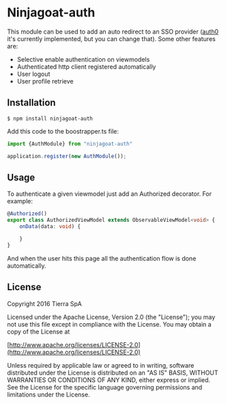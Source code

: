 # Ninjagoat-auth

This module can be used to add an auto redirect to an SSO provider ([auth0](https://auth0.com) it's currently implemented, but you can change that).
Some other features are:

* Selective enable authentication on viewmodels
* Authenticated http client registered automatically
* User logout
* User profile retrieve

## Installation

`
$ npm install ninjagoat-auth
`

Add this code to the boostrapper.ts file:

```typescript
import {AuthModule} from "ninjagoat-auth"

application.register(new AuthModule());
```

## Usage

To authenticate a given viewmodel just add an Authorized decorator. For example:

```typescript
@Authorized()
export class AuthorizedViewModel extends ObservableViewModel<void> {
    onData(data: void) {

    }
}
```

And when the user hits this page all the authentication flow is done automatically.

## License

Copyright 2016 Tierra SpA

Licensed under the Apache License, Version 2.0 (the "License");
you may not use this file except in compliance with the License.
You may obtain a copy of the License at

[http://www.apache.org/licenses/LICENSE-2.0](http://www.apache.org/licenses/LICENSE-2.0)

Unless required by applicable law or agreed to in writing, software
distributed under the License is distributed on an "AS IS" BASIS,
WITHOUT WARRANTIES OR CONDITIONS OF ANY KIND, either express or implied.
See the License for the specific language governing permissions and
limitations under the License.
